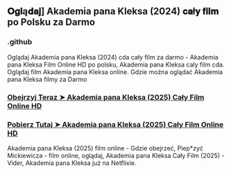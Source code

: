 ## 𝐎𝐠𝐥ą𝐝𝐚𝐣] Akademia pana Kleksa (2024) 𝐜𝐚ł𝐲 𝐟𝐢𝐥𝐦 po Polsku za Darmo

### .github

Oglądaj Akademia pana Kleksa (2024) cda cały film za darmo - Akademia pana Kleksa Film Online HD po polsku, Akademia pana Kleksa caly film cda. Oglądaj film Akademia pana Kleksa online. Gdzie można oglądać Akademia pana Kleksa filmy za Darmo

### [Obejrzyj Teraz ➤ Akademia pana Kleksa (2025) Cały Film Online HD](https://watching4khdmovies.blogspot.com/2025/02/akademia-pana.html)

### [Pobierz Tutaj ➤ Akademia pana Kleksa (2025) Cały Film Online HD](https://watching4khdmovies.blogspot.com/2025/02/akademia-pana.html)

Akademia pana Kleksa (2025) film online - Gdzie obejrzeć, Piep*zyć Mickiewicza - film online, oglądaj, Akademia pana Kleksa Cały Film (2025) - Vider, Akademia pana Kleksa już na Netflixie.
